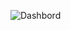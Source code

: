 ![Dashbord](https://github.com/nikulkumar730/Dashboard/assets/165356483/32a42d42-bd43-4ea7-ad36-60b2d5997bfb)
